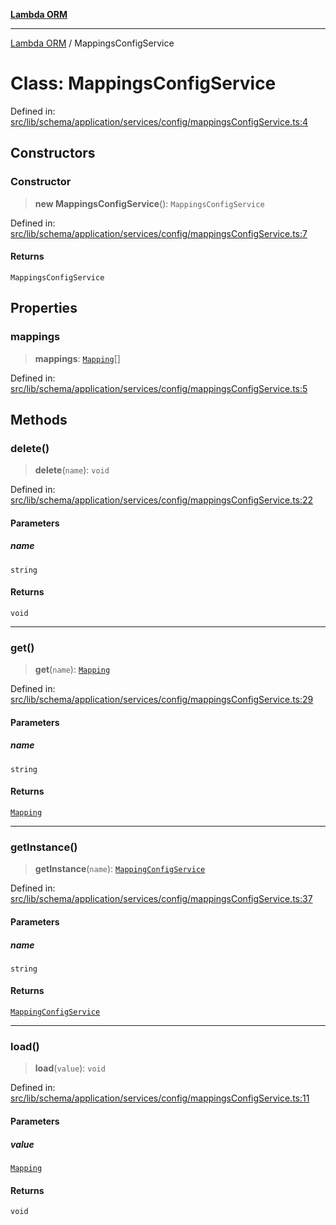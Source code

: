 [**Lambda ORM**](../README.md)

***

[Lambda ORM](../README.md) / MappingsConfigService

# Class: MappingsConfigService

Defined in: [src/lib/schema/application/services/config/mappingsConfigService.ts:4](https://github.com/lambda-orm/lambdaorm-base/blob/5f10bdc7d0f008296efbcbe89bc2bf1ed03aaaef/src/lib/schema/application/services/config/mappingsConfigService.ts#L4)

## Constructors

### Constructor

> **new MappingsConfigService**(): `MappingsConfigService`

Defined in: [src/lib/schema/application/services/config/mappingsConfigService.ts:7](https://github.com/lambda-orm/lambdaorm-base/blob/5f10bdc7d0f008296efbcbe89bc2bf1ed03aaaef/src/lib/schema/application/services/config/mappingsConfigService.ts#L7)

#### Returns

`MappingsConfigService`

## Properties

### mappings

> **mappings**: [`Mapping`](../interfaces/Mapping.md)[]

Defined in: [src/lib/schema/application/services/config/mappingsConfigService.ts:5](https://github.com/lambda-orm/lambdaorm-base/blob/5f10bdc7d0f008296efbcbe89bc2bf1ed03aaaef/src/lib/schema/application/services/config/mappingsConfigService.ts#L5)

## Methods

### delete()

> **delete**(`name`): `void`

Defined in: [src/lib/schema/application/services/config/mappingsConfigService.ts:22](https://github.com/lambda-orm/lambdaorm-base/blob/5f10bdc7d0f008296efbcbe89bc2bf1ed03aaaef/src/lib/schema/application/services/config/mappingsConfigService.ts#L22)

#### Parameters

##### name

`string`

#### Returns

`void`

***

### get()

> **get**(`name`): [`Mapping`](../interfaces/Mapping.md)

Defined in: [src/lib/schema/application/services/config/mappingsConfigService.ts:29](https://github.com/lambda-orm/lambdaorm-base/blob/5f10bdc7d0f008296efbcbe89bc2bf1ed03aaaef/src/lib/schema/application/services/config/mappingsConfigService.ts#L29)

#### Parameters

##### name

`string`

#### Returns

[`Mapping`](../interfaces/Mapping.md)

***

### getInstance()

> **getInstance**(`name`): [`MappingConfigService`](MappingConfigService.md)

Defined in: [src/lib/schema/application/services/config/mappingsConfigService.ts:37](https://github.com/lambda-orm/lambdaorm-base/blob/5f10bdc7d0f008296efbcbe89bc2bf1ed03aaaef/src/lib/schema/application/services/config/mappingsConfigService.ts#L37)

#### Parameters

##### name

`string`

#### Returns

[`MappingConfigService`](MappingConfigService.md)

***

### load()

> **load**(`value`): `void`

Defined in: [src/lib/schema/application/services/config/mappingsConfigService.ts:11](https://github.com/lambda-orm/lambdaorm-base/blob/5f10bdc7d0f008296efbcbe89bc2bf1ed03aaaef/src/lib/schema/application/services/config/mappingsConfigService.ts#L11)

#### Parameters

##### value

[`Mapping`](../interfaces/Mapping.md)

#### Returns

`void`
